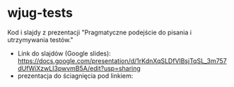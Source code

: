 # wjug-tests

Kod i slajdy z prezentacji "Pragmatyczne podejście do pisania i utrzymywania testów."

- Link do slajdów (Google slides): https://docs.google.com/presentation/d/1rKdnXqSLDfVlBsjTqSL_3m757dUfWiXzwLI3pwvmB5A/edit?usp=sharing
- prezentacja do ściagnięcia pod linkiem:  
